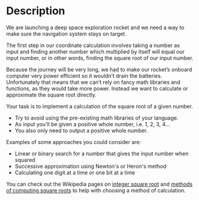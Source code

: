 # Description

We are launching a deep space exploration rocket and we need a way to make sure the navigation system stays on target.

The first step in our coordinate calculation involves taking a number as input and finding another number which multiplied by itself will equal our input number, or in other words, finding the square root of our input number.

Because the journey will be very long, we had to make our rocket’s onboard computer very power efficient so it wouldn’t drain the batteries.
Unfortunately that means that we can’t rely on fancy math libraries and functions, as they would take more power.
Instead we want to calculate or approximate the square root directly.

Your task is to implement a calculation of the square root of a given number.

- Try to avoid using the pre-existing math libraries of your language.
- As input you’ll be given a positive whole number, i.e. 1, 2, 3, 4…
- You also only need to output a positive whole number.

Examples of some approaches you could consider are:

- Linear or binary search for a number that gives the input number when squared
- Successive approximation using Newton's or Heron's method
- Calculating one digit at a time or one bit at a time

You can check out the Wikipedia pages on [integer square root][integer-square-root] and [methods of computing square roots][computing-square-roots] to help with choosing a method of calculation.

[integer-square-root]: https://en.wikipedia.org/wiki/Integer_square_root
[computing-square-roots]: https://en.wikipedia.org/wiki/Methods_of_computing_square_roots
